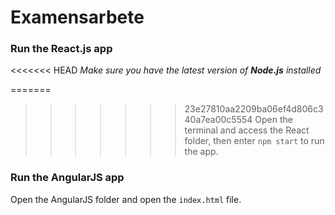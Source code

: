 # Examensarbete

### Run the React.js app
<<<<<<< HEAD
*Make sure you have the latest version of __Node.js__ installed*

=======
>>>>>>> 23e27810aa2209ba06ef4d806c340a7ea00c5554
Open the terminal and access the React folder, then enter `npm start` to run the app.

### Run the AngularJS app
Open the AngularJS folder and open the `index.html` file.
